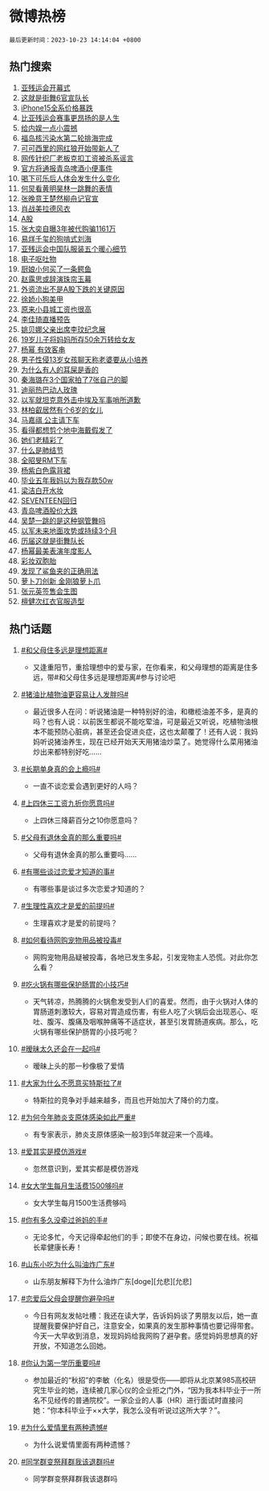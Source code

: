 # 微博热榜

`最后更新时间：2023-10-23 14:14:04 +0800`

## 热门搜索

1. [亚残运会开幕式](https://m.weibo.cn/search?containerid=100103type%3D1%26t%3D10%26q%3D%23%E4%BA%9A%E6%AE%8B%E8%BF%90%E4%BC%9A%E5%BC%80%E5%B9%95%E5%BC%8F%23&stream_entry_id=51&isnewpage=1&extparam=seat%3D1%26dgr%3D0%26q%3D%2523%25E4%25BA%259A%25E6%25AE%258B%25E8%25BF%2590%25E4%25BC%259A%25E5%25BC%2580%25E5%25B9%2595%25E5%25BC%258F%2523%26cate%3D10103%26pos%3D0%26filter_type%3Drealtimehot%26stream_entry_id%3D51%26c_type%3D51%26display_time%3D1698041642%26pre_seqid%3D1698041642698927160117)
1. [这就是街舞6官宣队长](https://m.weibo.cn/search?containerid=100103type%3D1%26t%3D10%26q%3D%23%E8%BF%99%E5%B0%B1%E6%98%AF%E8%A1%97%E8%88%9E6%E5%AE%98%E5%AE%A3%E9%98%9F%E9%95%BF%23&stream_entry_id=31&isnewpage=1&extparam=seat%3D1%26flag%3D2%26q%3D%2523%25E8%25BF%2599%25E5%25B0%25B1%25E6%2598%25AF%25E8%25A1%2597%25E8%2588%259E6%25E5%25AE%2598%25E5%25AE%25A3%25E9%2598%259F%25E9%2595%25BF%2523%26cate%3D5001%26filter_type%3Drealtimehot%26dgr%3D0%26pos%3D0%26c_type%3D31%26realpos%3D1%26lcate%3D5001%26stream_entry_id%3D31%26band_rank%3D1%26display_time%3D1698041642%26pre_seqid%3D1698041642698927160117)
1. [iPhone15全系价格暴跌](https://m.weibo.cn/search?containerid=100103type%3D1%26t%3D10%26q%3D%23iPhone15%E5%85%A8%E7%B3%BB%E4%BB%B7%E6%A0%BC%E6%9A%B4%E8%B7%8C%23&stream_entry_id=31&isnewpage=1&extparam=seat%3D1%26flag%3D2%26q%3D%2523iPhone15%25E5%2585%25A8%25E7%25B3%25BB%25E4%25BB%25B7%25E6%25A0%25BC%25E6%259A%25B4%25E8%25B7%258C%2523%26cate%3D5001%26filter_type%3Drealtimehot%26dgr%3D0%26pos%3D1%26c_type%3D31%26realpos%3D2%26lcate%3D5001%26stream_entry_id%3D31%26band_rank%3D2%26display_time%3D1698041642%26pre_seqid%3D1698041642698927160117)
1. [比亚残运会赛事更昂扬的是人生](https://m.weibo.cn/search?containerid=100103type%3D1%26t%3D10%26q%3D%23%E6%AF%94%E4%BA%9A%E6%AE%8B%E8%BF%90%E4%BC%9A%E8%B5%9B%E4%BA%8B%E6%9B%B4%E6%98%82%E6%89%AC%E7%9A%84%E6%98%AF%E4%BA%BA%E7%94%9F%23&stream_entry_id=31&isnewpage=1&extparam=seat%3D1%26flag%3D0%26q%3D%2523%25E6%25AF%2594%25E4%25BA%259A%25E6%25AE%258B%25E8%25BF%2590%25E4%25BC%259A%25E8%25B5%259B%25E4%25BA%258B%25E6%259B%25B4%25E6%2598%2582%25E6%2589%25AC%25E7%259A%2584%25E6%2598%25AF%25E4%25BA%25BA%25E7%2594%259F%2523%26cate%3D5001%26filter_type%3Drealtimehot%26dgr%3D0%26pos%3D2%26c_type%3D31%26realpos%3D3%26lcate%3D5001%26stream_entry_id%3D31%26band_rank%3D3%26display_time%3D1698041642%26pre_seqid%3D1698041642698927160117)
1. [给内娱一点小震撼](https://m.weibo.cn/search?containerid=100103type%3D1%26t%3D10%26q%3D%23%E7%BB%99%E5%86%85%E5%A8%B1%E4%B8%80%E7%82%B9%E5%B0%8F%E9%9C%87%E6%92%BC%23&stream_entry_id=31&isnewpage=1&extparam=seat%3D1%26flag%3D1%26q%3D%2523%25E7%25BB%2599%25E5%2586%2585%25E5%25A8%25B1%25E4%25B8%2580%25E7%2582%25B9%25E5%25B0%258F%25E9%259C%2587%25E6%2592%25BC%2523%26cate%3D5001%26filter_type%3Drealtimehot%26dgr%3D0%26pos%3D3%26c_type%3D31%26realpos%3D4%26lcate%3D5001%26stream_entry_id%3D31%26band_rank%3D4%26display_time%3D1698041642%26pre_seqid%3D1698041642698927160117)
1. [福岛核污染水第二轮排海完成](https://m.weibo.cn/search?containerid=100103type%3D1%26t%3D10%26q%3D%23%E7%A6%8F%E5%B2%9B%E6%A0%B8%E6%B1%A1%E6%9F%93%E6%B0%B4%E7%AC%AC%E4%BA%8C%E8%BD%AE%E6%8E%92%E6%B5%B7%E5%AE%8C%E6%88%90%23&stream_entry_id=31&isnewpage=1&extparam=seat%3D1%26flag%3D1%26q%3D%2523%25E7%25A6%258F%25E5%25B2%259B%25E6%25A0%25B8%25E6%25B1%25A1%25E6%259F%2593%25E6%25B0%25B4%25E7%25AC%25AC%25E4%25BA%258C%25E8%25BD%25AE%25E6%258E%2592%25E6%25B5%25B7%25E5%25AE%258C%25E6%2588%2590%2523%26cate%3D5001%26filter_type%3Drealtimehot%26dgr%3D0%26pos%3D4%26c_type%3D31%26realpos%3D5%26lcate%3D5001%26stream_entry_id%3D31%26band_rank%3D5%26display_time%3D1698041642%26pre_seqid%3D1698041642698927160117)
1. [可可西里的网红狼开始带新人了](https://m.weibo.cn/search?containerid=100103type%3D1%26t%3D10%26q%3D%23%E5%8F%AF%E5%8F%AF%E8%A5%BF%E9%87%8C%E7%9A%84%E7%BD%91%E7%BA%A2%E7%8B%BC%E5%BC%80%E5%A7%8B%E5%B8%A6%E6%96%B0%E4%BA%BA%E4%BA%86%23&stream_entry_id=31&isnewpage=1&extparam=seat%3D1%26flag%3D1%26q%3D%2523%25E5%258F%25AF%25E5%258F%25AF%25E8%25A5%25BF%25E9%2587%258C%25E7%259A%2584%25E7%25BD%2591%25E7%25BA%25A2%25E7%258B%25BC%25E5%25BC%2580%25E5%25A7%258B%25E5%25B8%25A6%25E6%2596%25B0%25E4%25BA%25BA%25E4%25BA%2586%2523%26cate%3D5001%26filter_type%3Drealtimehot%26dgr%3D0%26pos%3D5%26c_type%3D31%26realpos%3D6%26lcate%3D5001%26stream_entry_id%3D31%26band_rank%3D6%26display_time%3D1698041642%26pre_seqid%3D1698041642698927160117)
1. [网传针织厂老板克扣工资被杀系谣言](https://m.weibo.cn/search?containerid=100103type%3D1%26t%3D10%26q%3D%23%E7%BD%91%E4%BC%A0%E9%92%88%E7%BB%87%E5%8E%82%E8%80%81%E6%9D%BF%E5%85%8B%E6%89%A3%E5%B7%A5%E8%B5%84%E8%A2%AB%E6%9D%80%E7%B3%BB%E8%B0%A3%E8%A8%80%23&stream_entry_id=31&isnewpage=1&extparam=seat%3D1%26q%3D%2523%25E7%25BD%2591%25E4%25BC%25A0%25E9%2592%2588%25E7%25BB%2587%25E5%258E%2582%25E8%2580%2581%25E6%259D%25BF%25E5%2585%258B%25E6%2589%25A3%25E5%25B7%25A5%25E8%25B5%2584%25E8%25A2%25AB%25E6%259D%2580%25E7%25B3%25BB%25E8%25B0%25A3%25E8%25A8%2580%2523%26cate%3D5001%26adid%3D208802%26is_ad_pos%3D1%26dgr%3D0%26filter_type%3Drealtimehot%26c_type%3D31%26pos%3D6%26lcate%3D5001%26stream_entry_id%3D31%26band_rank%3D7%26display_time%3D1698041642%26pre_seqid%3D1698041642698927160117)
1. [官方将通报青岛啤酒小便事件](https://m.weibo.cn/search?containerid=100103type%3D1%26t%3D10%26q%3D%23%E5%AE%98%E6%96%B9%E5%B0%86%E9%80%9A%E6%8A%A5%E9%9D%92%E5%B2%9B%E5%95%A4%E9%85%92%E5%B0%8F%E4%BE%BF%E4%BA%8B%E4%BB%B6%23&stream_entry_id=31&isnewpage=1&extparam=seat%3D1%26flag%3D1%26q%3D%2523%25E5%25AE%2598%25E6%2596%25B9%25E5%25B0%2586%25E9%2580%259A%25E6%258A%25A5%25E9%259D%2592%25E5%25B2%259B%25E5%2595%25A4%25E9%2585%2592%25E5%25B0%258F%25E4%25BE%25BF%25E4%25BA%258B%25E4%25BB%25B6%2523%26cate%3D5001%26filter_type%3Drealtimehot%26dgr%3D0%26pos%3D7%26c_type%3D31%26realpos%3D7%26lcate%3D5001%26stream_entry_id%3D31%26band_rank%3D7%26display_time%3D1698041642%26pre_seqid%3D1698041642698927160117)
1. [喝下可乐后人体会发生什么变化](https://m.weibo.cn/search?containerid=100103type%3D1%26t%3D10%26q%3D%E5%96%9D%E4%B8%8B%E5%8F%AF%E4%B9%90%E5%90%8E%E4%BA%BA%E4%BD%93%E4%BC%9A%E5%8F%91%E7%94%9F%E4%BB%80%E4%B9%88%E5%8F%98%E5%8C%96&stream_entry_id=31&isnewpage=1&extparam=seat%3D1%26flag%3D1%26q%3D%25E5%2596%259D%25E4%25B8%258B%25E5%258F%25AF%25E4%25B9%2590%25E5%2590%258E%25E4%25BA%25BA%25E4%25BD%2593%25E4%25BC%259A%25E5%258F%2591%25E7%2594%259F%25E4%25BB%2580%25E4%25B9%2588%25E5%258F%2598%25E5%258C%2596%26cate%3D5001%26filter_type%3Drealtimehot%26dgr%3D0%26pos%3D8%26c_type%3D31%26realpos%3D8%26lcate%3D5001%26stream_entry_id%3D31%26band_rank%3D8%26display_time%3D1698041642%26pre_seqid%3D1698041642698927160117)
1. [何炅看黄明昊林一跳舞的表情](https://m.weibo.cn/search?containerid=100103type%3D1%26t%3D10%26q%3D%23%E4%BD%95%E7%82%85%E7%9C%8B%E9%BB%84%E6%98%8E%E6%98%8A%E6%9E%97%E4%B8%80%E8%B7%B3%E8%88%9E%E7%9A%84%E8%A1%A8%E6%83%85%23&stream_entry_id=31&isnewpage=1&extparam=seat%3D1%26flag%3D1%26q%3D%2523%25E4%25BD%2595%25E7%2582%2585%25E7%259C%258B%25E9%25BB%2584%25E6%2598%258E%25E6%2598%258A%25E6%259E%2597%25E4%25B8%2580%25E8%25B7%25B3%25E8%2588%259E%25E7%259A%2584%25E8%25A1%25A8%25E6%2583%2585%2523%26cate%3D5001%26filter_type%3Drealtimehot%26dgr%3D0%26pos%3D9%26c_type%3D31%26realpos%3D9%26lcate%3D5001%26stream_entry_id%3D31%26band_rank%3D9%26display_time%3D1698041642%26pre_seqid%3D1698041642698927160117)
1. [张晚意王楚然柳舟记官宣](https://m.weibo.cn/search?containerid=100103type%3D1%26t%3D10%26q%3D%23%E5%BC%A0%E6%99%9A%E6%84%8F%E7%8E%8B%E6%A5%9A%E7%84%B6%E6%9F%B3%E8%88%9F%E8%AE%B0%E5%AE%98%E5%AE%A3%23&stream_entry_id=31&isnewpage=1&extparam=seat%3D1%26flag%3D0%26q%3D%2523%25E5%25BC%25A0%25E6%2599%259A%25E6%2584%258F%25E7%258E%258B%25E6%25A5%259A%25E7%2584%25B6%25E6%259F%25B3%25E8%2588%259F%25E8%25AE%25B0%25E5%25AE%2598%25E5%25AE%25A3%2523%26cate%3D5001%26filter_type%3Drealtimehot%26dgr%3D0%26pos%3D10%26c_type%3D31%26realpos%3D10%26lcate%3D5001%26stream_entry_id%3D31%26band_rank%3D10%26display_time%3D1698041642%26pre_seqid%3D1698041642698927160117)
1. [肖战美拉德风衣](https://m.weibo.cn/search?containerid=100103type%3D1%26t%3D10%26q%3D%23%E8%82%96%E6%88%98%E7%BE%8E%E6%8B%89%E5%BE%B7%E9%A3%8E%E8%A1%A3%23&stream_entry_id=31&isnewpage=1&extparam=seat%3D1%26flag%3D1%26q%3D%2523%25E8%2582%2596%25E6%2588%2598%25E7%25BE%258E%25E6%258B%2589%25E5%25BE%25B7%25E9%25A3%258E%25E8%25A1%25A3%2523%26cate%3D5001%26filter_type%3Drealtimehot%26dgr%3D0%26pos%3D11%26c_type%3D31%26realpos%3D11%26lcate%3D5001%26stream_entry_id%3D31%26band_rank%3D11%26display_time%3D1698041642%26pre_seqid%3D1698041642698927160117)
1. [A股](https://m.weibo.cn/search?containerid=100103type%3D1%26t%3D10%26q%3DA%E8%82%A1&stream_entry_id=31&isnewpage=1&extparam=seat%3D1%26flag%3D0%26q%3DA%25E8%2582%25A1%26cate%3D5001%26filter_type%3Drealtimehot%26dgr%3D0%26pos%3D12%26c_type%3D31%26realpos%3D12%26lcate%3D5001%26stream_entry_id%3D31%26band_rank%3D12%26display_time%3D1698041642%26pre_seqid%3D1698041642698927160117)
1. [张大奕自曝3年被代购骗1161万](https://m.weibo.cn/search?containerid=100103type%3D1%26t%3D10%26q%3D%23%E5%BC%A0%E5%A4%A7%E5%A5%95%E8%87%AA%E6%9B%9D3%E5%B9%B4%E8%A2%AB%E4%BB%A3%E8%B4%AD%E9%AA%971161%E4%B8%87%23&stream_entry_id=31&isnewpage=1&extparam=seat%3D1%26flag%3D2%26q%3D%2523%25E5%25BC%25A0%25E5%25A4%25A7%25E5%25A5%2595%25E8%2587%25AA%25E6%259B%259D3%25E5%25B9%25B4%25E8%25A2%25AB%25E4%25BB%25A3%25E8%25B4%25AD%25E9%25AA%25971161%25E4%25B8%2587%2523%26cate%3D5001%26filter_type%3Drealtimehot%26dgr%3D0%26pos%3D13%26c_type%3D31%26realpos%3D13%26lcate%3D5001%26stream_entry_id%3D31%26band_rank%3D13%26display_time%3D1698041642%26pre_seqid%3D1698041642698927160117)
1. [易烊千玺的狗啃式刘海](https://m.weibo.cn/search?containerid=100103type%3D1%26t%3D10%26q%3D%23%E6%98%93%E7%83%8A%E5%8D%83%E7%8E%BA%E7%9A%84%E7%8B%97%E5%95%83%E5%BC%8F%E5%88%98%E6%B5%B7%23&stream_entry_id=31&isnewpage=1&extparam=seat%3D1%26flag%3D0%26q%3D%2523%25E6%2598%2593%25E7%2583%258A%25E5%258D%2583%25E7%258E%25BA%25E7%259A%2584%25E7%258B%2597%25E5%2595%2583%25E5%25BC%258F%25E5%2588%2598%25E6%25B5%25B7%2523%26cate%3D5001%26filter_type%3Drealtimehot%26dgr%3D0%26pos%3D14%26c_type%3D31%26realpos%3D14%26lcate%3D5001%26stream_entry_id%3D31%26band_rank%3D14%26display_time%3D1698041642%26pre_seqid%3D1698041642698927160117)
1. [亚残运会中国队服装五个暖心细节](https://m.weibo.cn/search?containerid=100103type%3D1%26t%3D10%26q%3D%23%E4%BA%9A%E6%AE%8B%E8%BF%90%E4%BC%9A%E4%B8%AD%E5%9B%BD%E9%98%9F%E6%9C%8D%E8%A3%85%E4%BA%94%E4%B8%AA%E6%9A%96%E5%BF%83%E7%BB%86%E8%8A%82%23&stream_entry_id=31&isnewpage=1&extparam=seat%3D1%26flag%3D32768%26q%3D%2523%25E4%25BA%259A%25E6%25AE%258B%25E8%25BF%2590%25E4%25BC%259A%25E4%25B8%25AD%25E5%259B%25BD%25E9%2598%259F%25E6%259C%258D%25E8%25A3%2585%25E4%25BA%2594%25E4%25B8%25AA%25E6%259A%2596%25E5%25BF%2583%25E7%25BB%2586%25E8%258A%2582%2523%26cate%3D5001%26filter_type%3Drealtimehot%26dgr%3D0%26pos%3D15%26c_type%3D31%26realpos%3D15%26lcate%3D5001%26stream_entry_id%3D31%26band_rank%3D15%26display_time%3D1698041642%26pre_seqid%3D1698041642698927160117)
1. [电子呕吐物](https://m.weibo.cn/search?containerid=100103type%3D1%26t%3D10%26q%3D%E7%94%B5%E5%AD%90%E5%91%95%E5%90%90%E7%89%A9&stream_entry_id=31&isnewpage=1&extparam=seat%3D1%26flag%3D0%26q%3D%25E7%2594%25B5%25E5%25AD%2590%25E5%2591%2595%25E5%2590%2590%25E7%2589%25A9%26cate%3D5001%26filter_type%3Drealtimehot%26dgr%3D0%26pos%3D16%26c_type%3D31%26realpos%3D16%26lcate%3D5001%26stream_entry_id%3D31%26band_rank%3D16%26display_time%3D1698041642%26pre_seqid%3D1698041642698927160117)
1. [厨娘小何买了一条鳄鱼](https://m.weibo.cn/search?containerid=100103type%3D1%26t%3D10%26q%3D%23%E5%8E%A8%E5%A8%98%E5%B0%8F%E4%BD%95%E4%B9%B0%E4%BA%86%E4%B8%80%E6%9D%A1%E9%B3%84%E9%B1%BC%23&stream_entry_id=31&isnewpage=1&extparam=seat%3D1%26flag%3D0%26q%3D%2523%25E5%258E%25A8%25E5%25A8%2598%25E5%25B0%258F%25E4%25BD%2595%25E4%25B9%25B0%25E4%25BA%2586%25E4%25B8%2580%25E6%259D%25A1%25E9%25B3%2584%25E9%25B1%25BC%2523%26cate%3D5001%26filter_type%3Drealtimehot%26dgr%3D0%26pos%3D17%26c_type%3D31%26realpos%3D17%26lcate%3D5001%26stream_entry_id%3D31%26band_rank%3D17%26display_time%3D1698041642%26pre_seqid%3D1698041642698927160117)
1. [赵露思或辞演珠帘玉幕](https://m.weibo.cn/search?containerid=100103type%3D1%26t%3D10%26q%3D%E8%B5%B5%E9%9C%B2%E6%80%9D%E6%88%96%E8%BE%9E%E6%BC%94%E7%8F%A0%E5%B8%98%E7%8E%89%E5%B9%95&stream_entry_id=31&isnewpage=1&extparam=seat%3D1%26flag%3D0%26q%3D%25E8%25B5%25B5%25E9%259C%25B2%25E6%2580%259D%25E6%2588%2596%25E8%25BE%259E%25E6%25BC%2594%25E7%258F%25A0%25E5%25B8%2598%25E7%258E%2589%25E5%25B9%2595%26cate%3D5001%26filter_type%3Drealtimehot%26dgr%3D0%26pos%3D18%26c_type%3D31%26realpos%3D18%26lcate%3D5001%26stream_entry_id%3D31%26band_rank%3D18%26display_time%3D1698041642%26pre_seqid%3D1698041642698927160117)
1. [外资流出不是A股下跌的关键原因](https://m.weibo.cn/search?containerid=100103type%3D1%26t%3D10%26q%3D%23%E5%A4%96%E8%B5%84%E6%B5%81%E5%87%BA%E4%B8%8D%E6%98%AFA%E8%82%A1%E4%B8%8B%E8%B7%8C%E7%9A%84%E5%85%B3%E9%94%AE%E5%8E%9F%E5%9B%A0%23&stream_entry_id=31&isnewpage=1&extparam=seat%3D1%26flag%3D1%26q%3D%2523%25E5%25A4%2596%25E8%25B5%2584%25E6%25B5%2581%25E5%2587%25BA%25E4%25B8%258D%25E6%2598%25AFA%25E8%2582%25A1%25E4%25B8%258B%25E8%25B7%258C%25E7%259A%2584%25E5%2585%25B3%25E9%2594%25AE%25E5%258E%259F%25E5%259B%25A0%2523%26cate%3D5001%26filter_type%3Drealtimehot%26dgr%3D0%26pos%3D19%26c_type%3D31%26realpos%3D19%26lcate%3D5001%26stream_entry_id%3D31%26band_rank%3D19%26display_time%3D1698041642%26pre_seqid%3D1698041642698927160117)
1. [徐娇小狗美甲](https://m.weibo.cn/search?containerid=100103type%3D1%26t%3D10%26q%3D%23%E5%BE%90%E5%A8%87%E5%B0%8F%E7%8B%97%E7%BE%8E%E7%94%B2%23&stream_entry_id=31&isnewpage=1&extparam=seat%3D1%26flag%3D0%26q%3D%2523%25E5%25BE%2590%25E5%25A8%2587%25E5%25B0%258F%25E7%258B%2597%25E7%25BE%258E%25E7%2594%25B2%2523%26cate%3D5001%26filter_type%3Drealtimehot%26dgr%3D0%26pos%3D20%26c_type%3D31%26realpos%3D20%26lcate%3D5001%26stream_entry_id%3D31%26band_rank%3D20%26display_time%3D1698041642%26pre_seqid%3D1698041642698927160117)
1. [原来小县城工资也很高](https://m.weibo.cn/search?containerid=100103type%3D1%26t%3D10%26q%3D%23%E5%8E%9F%E6%9D%A5%E5%B0%8F%E5%8E%BF%E5%9F%8E%E5%B7%A5%E8%B5%84%E4%B9%9F%E5%BE%88%E9%AB%98%23&stream_entry_id=31&isnewpage=1&extparam=seat%3D1%26flag%3D1%26q%3D%2523%25E5%258E%259F%25E6%259D%25A5%25E5%25B0%258F%25E5%258E%25BF%25E5%259F%258E%25E5%25B7%25A5%25E8%25B5%2584%25E4%25B9%259F%25E5%25BE%2588%25E9%25AB%2598%2523%26cate%3D5001%26filter_type%3Drealtimehot%26dgr%3D0%26pos%3D21%26c_type%3D31%26realpos%3D21%26lcate%3D5001%26stream_entry_id%3D31%26band_rank%3D21%26display_time%3D1698041642%26pre_seqid%3D1698041642698927160117)
1. [李佳琦直播预告](https://m.weibo.cn/search?containerid=100103type%3D1%26t%3D10%26q%3D%E6%9D%8E%E4%BD%B3%E7%90%A6%E7%9B%B4%E6%92%AD%E9%A2%84%E5%91%8A&stream_entry_id=31&isnewpage=1&extparam=seat%3D1%26flag%3D0%26q%3D%25E6%259D%258E%25E4%25BD%25B3%25E7%2590%25A6%25E7%259B%25B4%25E6%2592%25AD%25E9%25A2%2584%25E5%2591%258A%26cate%3D5001%26filter_type%3Drealtimehot%26dgr%3D0%26pos%3D22%26c_type%3D31%26realpos%3D22%26lcate%3D5001%26stream_entry_id%3D31%26band_rank%3D22%26display_time%3D1698041642%26pre_seqid%3D1698041642698927160117)
1. [姚贝娜父亲出席李玟纪念展](https://m.weibo.cn/search?containerid=100103type%3D1%26t%3D10%26q%3D%23%E5%A7%9A%E8%B4%9D%E5%A8%9C%E7%88%B6%E4%BA%B2%E5%87%BA%E5%B8%AD%E6%9D%8E%E7%8E%9F%E7%BA%AA%E5%BF%B5%E5%B1%95%23&stream_entry_id=31&isnewpage=1&extparam=seat%3D1%26flag%3D2%26q%3D%2523%25E5%25A7%259A%25E8%25B4%259D%25E5%25A8%259C%25E7%2588%25B6%25E4%25BA%25B2%25E5%2587%25BA%25E5%25B8%25AD%25E6%259D%258E%25E7%258E%259F%25E7%25BA%25AA%25E5%25BF%25B5%25E5%25B1%2595%2523%26cate%3D5001%26filter_type%3Drealtimehot%26dgr%3D0%26pos%3D23%26c_type%3D31%26realpos%3D23%26lcate%3D5001%26stream_entry_id%3D31%26band_rank%3D23%26display_time%3D1698041642%26pre_seqid%3D1698041642698927160117)
1. [19岁儿子将妈妈所存50余万转给女友](https://m.weibo.cn/search?containerid=100103type%3D1%26t%3D10%26q%3D%2319%E5%B2%81%E5%84%BF%E5%AD%90%E5%B0%86%E5%A6%88%E5%A6%88%E6%89%80%E5%AD%9850%E4%BD%99%E4%B8%87%E8%BD%AC%E7%BB%99%E5%A5%B3%E5%8F%8B%23&stream_entry_id=31&isnewpage=1&extparam=seat%3D1%26flag%3D1%26q%3D%252319%25E5%25B2%2581%25E5%2584%25BF%25E5%25AD%2590%25E5%25B0%2586%25E5%25A6%2588%25E5%25A6%2588%25E6%2589%2580%25E5%25AD%259850%25E4%25BD%2599%25E4%25B8%2587%25E8%25BD%25AC%25E7%25BB%2599%25E5%25A5%25B3%25E5%258F%258B%2523%26cate%3D5001%26filter_type%3Drealtimehot%26dgr%3D0%26pos%3D24%26c_type%3D31%26realpos%3D24%26lcate%3D5001%26stream_entry_id%3D31%26band_rank%3D24%26display_time%3D1698041642%26pre_seqid%3D1698041642698927160117)
1. [杨幂 有效客串](https://m.weibo.cn/search?containerid=100103type%3D1%26t%3D10%26q%3D%E6%9D%A8%E5%B9%82+%E6%9C%89%E6%95%88%E5%AE%A2%E4%B8%B2&stream_entry_id=31&isnewpage=1&extparam=seat%3D1%26flag%3D1%26q%3D%25E6%259D%25A8%25E5%25B9%2582%2520%25E6%259C%2589%25E6%2595%2588%25E5%25AE%25A2%25E4%25B8%25B2%26cate%3D5001%26filter_type%3Drealtimehot%26dgr%3D0%26pos%3D25%26c_type%3D31%26realpos%3D25%26lcate%3D5001%26stream_entry_id%3D31%26band_rank%3D25%26display_time%3D1698041642%26pre_seqid%3D1698041642698927160117)
1. [男子性侵13岁女孩聊天称老婆要从小培养](https://m.weibo.cn/search?containerid=100103type%3D1%26t%3D10%26q%3D%23%E7%94%B7%E5%AD%90%E6%80%A7%E4%BE%B513%E5%B2%81%E5%A5%B3%E5%AD%A9%E8%81%8A%E5%A4%A9%E7%A7%B0%E8%80%81%E5%A9%86%E8%A6%81%E4%BB%8E%E5%B0%8F%E5%9F%B9%E5%85%BB%23&stream_entry_id=31&isnewpage=1&extparam=seat%3D1%26flag%3D0%26q%3D%2523%25E7%2594%25B7%25E5%25AD%2590%25E6%2580%25A7%25E4%25BE%25B513%25E5%25B2%2581%25E5%25A5%25B3%25E5%25AD%25A9%25E8%2581%258A%25E5%25A4%25A9%25E7%25A7%25B0%25E8%2580%2581%25E5%25A9%2586%25E8%25A6%2581%25E4%25BB%258E%25E5%25B0%258F%25E5%259F%25B9%25E5%2585%25BB%2523%26cate%3D5001%26filter_type%3Drealtimehot%26dgr%3D0%26pos%3D26%26c_type%3D31%26realpos%3D26%26lcate%3D5001%26stream_entry_id%3D31%26band_rank%3D26%26display_time%3D1698041642%26pre_seqid%3D1698041642698927160117)
1. [为什么有人的耳屎是香的](https://m.weibo.cn/search?containerid=100103type%3D1%26t%3D10%26q%3D%E4%B8%BA%E4%BB%80%E4%B9%88%E6%9C%89%E4%BA%BA%E7%9A%84%E8%80%B3%E5%B1%8E%E6%98%AF%E9%A6%99%E7%9A%84&stream_entry_id=31&isnewpage=1&extparam=seat%3D1%26flag%3D1%26q%3D%25E4%25B8%25BA%25E4%25BB%2580%25E4%25B9%2588%25E6%259C%2589%25E4%25BA%25BA%25E7%259A%2584%25E8%2580%25B3%25E5%25B1%258E%25E6%2598%25AF%25E9%25A6%2599%25E7%259A%2584%26cate%3D5001%26filter_type%3Drealtimehot%26dgr%3D0%26pos%3D27%26c_type%3D31%26realpos%3D27%26lcate%3D5001%26stream_entry_id%3D31%26band_rank%3D27%26display_time%3D1698041642%26pre_seqid%3D1698041642698927160117)
1. [秦海璐在3个国家拍了7张自己的脚](https://m.weibo.cn/search?containerid=100103type%3D1%26t%3D10%26q%3D%23%E7%A7%A6%E6%B5%B7%E7%92%90%E5%9C%A83%E4%B8%AA%E5%9B%BD%E5%AE%B6%E6%8B%8D%E4%BA%867%E5%BC%A0%E8%87%AA%E5%B7%B1%E7%9A%84%E8%84%9A%23&stream_entry_id=31&isnewpage=1&extparam=seat%3D1%26flag%3D0%26q%3D%2523%25E7%25A7%25A6%25E6%25B5%25B7%25E7%2592%2590%25E5%259C%25A83%25E4%25B8%25AA%25E5%259B%25BD%25E5%25AE%25B6%25E6%258B%258D%25E4%25BA%25867%25E5%25BC%25A0%25E8%2587%25AA%25E5%25B7%25B1%25E7%259A%2584%25E8%2584%259A%2523%26cate%3D5001%26filter_type%3Drealtimehot%26dgr%3D0%26pos%3D28%26c_type%3D31%26realpos%3D28%26lcate%3D5001%26stream_entry_id%3D31%26band_rank%3D28%26display_time%3D1698041642%26pre_seqid%3D1698041642698927160117)
1. [迪丽热巴动人玫瑰](https://m.weibo.cn/search?containerid=100103type%3D1%26t%3D10%26q%3D%23%E8%BF%AA%E4%B8%BD%E7%83%AD%E5%B7%B4%E5%8A%A8%E4%BA%BA%E7%8E%AB%E7%91%B0%23&stream_entry_id=31&isnewpage=1&extparam=seat%3D1%26flag%3D1%26q%3D%2523%25E8%25BF%25AA%25E4%25B8%25BD%25E7%2583%25AD%25E5%25B7%25B4%25E5%258A%25A8%25E4%25BA%25BA%25E7%258E%25AB%25E7%2591%25B0%2523%26cate%3D5001%26filter_type%3Drealtimehot%26dgr%3D0%26pos%3D29%26c_type%3D31%26realpos%3D29%26lcate%3D5001%26stream_entry_id%3D31%26band_rank%3D29%26display_time%3D1698041642%26pre_seqid%3D1698041642698927160117)
1. [以军就坦克意外击中埃及军事哨所道歉](https://m.weibo.cn/search?containerid=100103type%3D1%26t%3D10%26q%3D%23%E4%BB%A5%E5%86%9B%E5%B0%B1%E5%9D%A6%E5%85%8B%E6%84%8F%E5%A4%96%E5%87%BB%E4%B8%AD%E5%9F%83%E5%8F%8A%E5%86%9B%E4%BA%8B%E5%93%A8%E6%89%80%E9%81%93%E6%AD%89%23&stream_entry_id=31&isnewpage=1&extparam=seat%3D1%26flag%3D0%26q%3D%2523%25E4%25BB%25A5%25E5%2586%259B%25E5%25B0%25B1%25E5%259D%25A6%25E5%2585%258B%25E6%2584%258F%25E5%25A4%2596%25E5%2587%25BB%25E4%25B8%25AD%25E5%259F%2583%25E5%258F%258A%25E5%2586%259B%25E4%25BA%258B%25E5%2593%25A8%25E6%2589%2580%25E9%2581%2593%25E6%25AD%2589%2523%26cate%3D5001%26filter_type%3Drealtimehot%26dgr%3D0%26pos%3D30%26c_type%3D31%26realpos%3D30%26lcate%3D5001%26stream_entry_id%3D31%26band_rank%3D30%26display_time%3D1698041642%26pre_seqid%3D1698041642698927160117)
1. [林柏叡居然有个6岁的女儿](https://m.weibo.cn/search?containerid=100103type%3D1%26t%3D10%26q%3D%E6%9E%97%E6%9F%8F%E5%8F%A1%E5%B1%85%E7%84%B6%E6%9C%89%E4%B8%AA6%E5%B2%81%E7%9A%84%E5%A5%B3%E5%84%BF&stream_entry_id=31&isnewpage=1&extparam=seat%3D1%26flag%3D0%26q%3D%25E6%259E%2597%25E6%259F%258F%25E5%258F%25A1%25E5%25B1%2585%25E7%2584%25B6%25E6%259C%2589%25E4%25B8%25AA6%25E5%25B2%2581%25E7%259A%2584%25E5%25A5%25B3%25E5%2584%25BF%26cate%3D5001%26filter_type%3Drealtimehot%26dgr%3D0%26pos%3D31%26c_type%3D31%26realpos%3D31%26lcate%3D5001%26stream_entry_id%3D31%26band_rank%3D31%26display_time%3D1698041642%26pre_seqid%3D1698041642698927160117)
1. [马嘉祺 公主请下车](https://m.weibo.cn/search?containerid=100103type%3D1%26t%3D10%26q%3D%E9%A9%AC%E5%98%89%E7%A5%BA+%E5%85%AC%E4%B8%BB%E8%AF%B7%E4%B8%8B%E8%BD%A6&stream_entry_id=31&isnewpage=1&extparam=seat%3D1%26flag%3D1%26q%3D%25E9%25A9%25AC%25E5%2598%2589%25E7%25A5%25BA%2520%25E5%2585%25AC%25E4%25B8%25BB%25E8%25AF%25B7%25E4%25B8%258B%25E8%25BD%25A6%26cate%3D5001%26filter_type%3Drealtimehot%26dgr%3D0%26pos%3D32%26c_type%3D31%26realpos%3D32%26lcate%3D5001%26stream_entry_id%3D31%26band_rank%3D32%26display_time%3D1698041642%26pre_seqid%3D1698041642698927160117)
1. [看得都想剪个地中海戴假发了](https://m.weibo.cn/search?containerid=100103type%3D1%26t%3D10%26q%3D%E7%9C%8B%E5%BE%97%E9%83%BD%E6%83%B3%E5%89%AA%E4%B8%AA%E5%9C%B0%E4%B8%AD%E6%B5%B7%E6%88%B4%E5%81%87%E5%8F%91%E4%BA%86&stream_entry_id=31&isnewpage=1&extparam=seat%3D1%26flag%3D1%26q%3D%25E7%259C%258B%25E5%25BE%2597%25E9%2583%25BD%25E6%2583%25B3%25E5%2589%25AA%25E4%25B8%25AA%25E5%259C%25B0%25E4%25B8%25AD%25E6%25B5%25B7%25E6%2588%25B4%25E5%2581%2587%25E5%258F%2591%25E4%25BA%2586%26cate%3D5001%26filter_type%3Drealtimehot%26dgr%3D0%26pos%3D33%26c_type%3D31%26realpos%3D33%26lcate%3D5001%26stream_entry_id%3D31%26band_rank%3D33%26display_time%3D1698041642%26pre_seqid%3D1698041642698927160117)
1. [她们老精彩了](https://m.weibo.cn/search?containerid=100103type%3D1%26t%3D10%26q%3D%23%E5%A5%B9%E4%BB%AC%E8%80%81%E7%B2%BE%E5%BD%A9%E4%BA%86%23&stream_entry_id=31&isnewpage=1&extparam=seat%3D1%26flag%3D32768%26q%3D%2523%25E5%25A5%25B9%25E4%25BB%25AC%25E8%2580%2581%25E7%25B2%25BE%25E5%25BD%25A9%25E4%25BA%2586%2523%26cate%3D5001%26filter_type%3Drealtimehot%26dgr%3D0%26pos%3D34%26c_type%3D31%26realpos%3D34%26lcate%3D5001%26stream_entry_id%3D31%26band_rank%3D34%26display_time%3D1698041642%26pre_seqid%3D1698041642698927160117)
1. [什么是肺结节](https://m.weibo.cn/search?containerid=100103type%3D1%26t%3D10%26q%3D%23%E4%BB%80%E4%B9%88%E6%98%AF%E8%82%BA%E7%BB%93%E8%8A%82%23&stream_entry_id=31&isnewpage=1&extparam=seat%3D1%26flag%3D0%26q%3D%2523%25E4%25BB%2580%25E4%25B9%2588%25E6%2598%25AF%25E8%2582%25BA%25E7%25BB%2593%25E8%258A%2582%2523%26cate%3D5001%26filter_type%3Drealtimehot%26dgr%3D0%26pos%3D35%26c_type%3D31%26realpos%3D35%26lcate%3D5001%26stream_entry_id%3D31%26band_rank%3D35%26display_time%3D1698041642%26pre_seqid%3D1698041642698927160117)
1. [全昭旻RM下车](https://m.weibo.cn/search?containerid=100103type%3D1%26t%3D10%26q%3D%E5%85%A8%E6%98%AD%E6%97%BBRM%E4%B8%8B%E8%BD%A6&stream_entry_id=31&isnewpage=1&extparam=seat%3D1%26flag%3D0%26q%3D%25E5%2585%25A8%25E6%2598%25AD%25E6%2597%25BBRM%25E4%25B8%258B%25E8%25BD%25A6%26cate%3D5001%26filter_type%3Drealtimehot%26dgr%3D0%26pos%3D36%26c_type%3D31%26realpos%3D36%26lcate%3D5001%26stream_entry_id%3D31%26band_rank%3D36%26display_time%3D1698041642%26pre_seqid%3D1698041642698927160117)
1. [杨紫白色露背裙](https://m.weibo.cn/search?containerid=100103type%3D1%26t%3D10%26q%3D%23%E6%9D%A8%E7%B4%AB%E7%99%BD%E8%89%B2%E9%9C%B2%E8%83%8C%E8%A3%99%23&stream_entry_id=31&isnewpage=1&extparam=seat%3D1%26flag%3D1%26q%3D%2523%25E6%259D%25A8%25E7%25B4%25AB%25E7%2599%25BD%25E8%2589%25B2%25E9%259C%25B2%25E8%2583%258C%25E8%25A3%2599%2523%26cate%3D5001%26filter_type%3Drealtimehot%26dgr%3D0%26pos%3D37%26c_type%3D31%26realpos%3D37%26lcate%3D5001%26stream_entry_id%3D31%26band_rank%3D37%26display_time%3D1698041642%26pre_seqid%3D1698041642698927160117)
1. [毕业五年我妈以为我存款50w](https://m.weibo.cn/search?containerid=100103type%3D1%26t%3D10%26q%3D%23%E6%AF%95%E4%B8%9A%E4%BA%94%E5%B9%B4%E6%88%91%E5%A6%88%E4%BB%A5%E4%B8%BA%E6%88%91%E5%AD%98%E6%AC%BE50w%23&stream_entry_id=31&isnewpage=1&extparam=seat%3D1%26flag%3D0%26q%3D%2523%25E6%25AF%2595%25E4%25B8%259A%25E4%25BA%2594%25E5%25B9%25B4%25E6%2588%2591%25E5%25A6%2588%25E4%25BB%25A5%25E4%25B8%25BA%25E6%2588%2591%25E5%25AD%2598%25E6%25AC%25BE50w%2523%26cate%3D5001%26filter_type%3Drealtimehot%26dgr%3D0%26pos%3D38%26c_type%3D31%26realpos%3D38%26lcate%3D5001%26stream_entry_id%3D31%26band_rank%3D38%26display_time%3D1698041642%26pre_seqid%3D1698041642698927160117)
1. [梁洁白开水妆](https://m.weibo.cn/search?containerid=100103type%3D1%26t%3D10%26q%3D%23%E6%A2%81%E6%B4%81%E7%99%BD%E5%BC%80%E6%B0%B4%E5%A6%86%23&stream_entry_id=31&isnewpage=1&extparam=seat%3D1%26flag%3D1%26q%3D%2523%25E6%25A2%2581%25E6%25B4%2581%25E7%2599%25BD%25E5%25BC%2580%25E6%25B0%25B4%25E5%25A6%2586%2523%26cate%3D5001%26filter_type%3Drealtimehot%26dgr%3D0%26pos%3D39%26c_type%3D31%26realpos%3D39%26lcate%3D5001%26stream_entry_id%3D31%26band_rank%3D39%26display_time%3D1698041642%26pre_seqid%3D1698041642698927160117)
1. [SEVENTEEN回归](https://m.weibo.cn/search?containerid=100103type%3D1%26t%3D10%26q%3DSEVENTEEN%E5%9B%9E%E5%BD%92&stream_entry_id=31&isnewpage=1&extparam=seat%3D1%26flag%3D1%26q%3DSEVENTEEN%25E5%259B%259E%25E5%25BD%2592%26cate%3D5001%26filter_type%3Drealtimehot%26dgr%3D0%26pos%3D40%26c_type%3D31%26realpos%3D40%26lcate%3D5001%26stream_entry_id%3D31%26band_rank%3D40%26display_time%3D1698041642%26pre_seqid%3D1698041642698927160117)
1. [青岛啤酒股价大跌](https://m.weibo.cn/search?containerid=100103type%3D1%26t%3D10%26q%3D%23%E9%9D%92%E5%B2%9B%E5%95%A4%E9%85%92%E8%82%A1%E4%BB%B7%E5%A4%A7%E8%B7%8C%23&stream_entry_id=31&isnewpage=1&extparam=seat%3D1%26flag%3D0%26q%3D%2523%25E9%259D%2592%25E5%25B2%259B%25E5%2595%25A4%25E9%2585%2592%25E8%2582%25A1%25E4%25BB%25B7%25E5%25A4%25A7%25E8%25B7%258C%2523%26cate%3D5001%26filter_type%3Drealtimehot%26dgr%3D0%26pos%3D41%26c_type%3D31%26realpos%3D41%26lcate%3D5001%26stream_entry_id%3D31%26band_rank%3D41%26display_time%3D1698041642%26pre_seqid%3D1698041642698927160117)
1. [吴楚一跳的是这种钢管舞吗](https://m.weibo.cn/search?containerid=100103type%3D1%26t%3D10%26q%3D%E5%90%B4%E6%A5%9A%E4%B8%80%E8%B7%B3%E7%9A%84%E6%98%AF%E8%BF%99%E7%A7%8D%E9%92%A2%E7%AE%A1%E8%88%9E%E5%90%97&stream_entry_id=31&isnewpage=1&extparam=seat%3D1%26flag%3D0%26q%3D%25E5%2590%25B4%25E6%25A5%259A%25E4%25B8%2580%25E8%25B7%25B3%25E7%259A%2584%25E6%2598%25AF%25E8%25BF%2599%25E7%25A7%258D%25E9%2592%25A2%25E7%25AE%25A1%25E8%2588%259E%25E5%2590%2597%26cate%3D5001%26filter_type%3Drealtimehot%26dgr%3D0%26pos%3D42%26c_type%3D31%26realpos%3D42%26lcate%3D5001%26stream_entry_id%3D31%26band_rank%3D42%26display_time%3D1698041642%26pre_seqid%3D1698041642698927160117)
1. [以军未来地面攻势或持续3个月](https://m.weibo.cn/search?containerid=100103type%3D1%26t%3D10%26q%3D%23%E4%BB%A5%E5%86%9B%E6%9C%AA%E6%9D%A5%E5%9C%B0%E9%9D%A2%E6%94%BB%E5%8A%BF%E6%88%96%E6%8C%81%E7%BB%AD3%E4%B8%AA%E6%9C%88%23&stream_entry_id=31&isnewpage=1&extparam=seat%3D1%26flag%3D1%26q%3D%2523%25E4%25BB%25A5%25E5%2586%259B%25E6%259C%25AA%25E6%259D%25A5%25E5%259C%25B0%25E9%259D%25A2%25E6%2594%25BB%25E5%258A%25BF%25E6%2588%2596%25E6%258C%2581%25E7%25BB%25AD3%25E4%25B8%25AA%25E6%259C%2588%2523%26cate%3D5001%26filter_type%3Drealtimehot%26dgr%3D0%26pos%3D43%26c_type%3D31%26realpos%3D43%26lcate%3D5001%26stream_entry_id%3D31%26band_rank%3D43%26display_time%3D1698041642%26pre_seqid%3D1698041642698927160117)
1. [历届这就是街舞队长](https://m.weibo.cn/search?containerid=100103type%3D1%26t%3D10%26q%3D%23%E5%8E%86%E5%B1%8A%E8%BF%99%E5%B0%B1%E6%98%AF%E8%A1%97%E8%88%9E%E9%98%9F%E9%95%BF%23&stream_entry_id=31&isnewpage=1&extparam=seat%3D1%26flag%3D0%26q%3D%2523%25E5%258E%2586%25E5%25B1%258A%25E8%25BF%2599%25E5%25B0%25B1%25E6%2598%25AF%25E8%25A1%2597%25E8%2588%259E%25E9%2598%259F%25E9%2595%25BF%2523%26cate%3D5001%26filter_type%3Drealtimehot%26dgr%3D0%26pos%3D44%26c_type%3D31%26realpos%3D44%26lcate%3D5001%26stream_entry_id%3D31%26band_rank%3D44%26display_time%3D1698041642%26pre_seqid%3D1698041642698927160117)
1. [杨幂最美表演年度影人](https://m.weibo.cn/search?containerid=100103type%3D1%26t%3D10%26q%3D%23%E6%9D%A8%E5%B9%82%E6%9C%80%E7%BE%8E%E8%A1%A8%E6%BC%94%E5%B9%B4%E5%BA%A6%E5%BD%B1%E4%BA%BA%23&stream_entry_id=31&isnewpage=1&extparam=seat%3D1%26flag%3D1%26q%3D%2523%25E6%259D%25A8%25E5%25B9%2582%25E6%259C%2580%25E7%25BE%258E%25E8%25A1%25A8%25E6%25BC%2594%25E5%25B9%25B4%25E5%25BA%25A6%25E5%25BD%25B1%25E4%25BA%25BA%2523%26cate%3D5001%26filter_type%3Drealtimehot%26dgr%3D0%26pos%3D45%26c_type%3D31%26realpos%3D45%26lcate%3D5001%26stream_entry_id%3D31%26band_rank%3D45%26display_time%3D1698041642%26pre_seqid%3D1698041642698927160117)
1. [彩妆双胞胎](https://m.weibo.cn/search?containerid=100103type%3D1%26t%3D10%26q%3D%E5%BD%A9%E5%A6%86%E5%8F%8C%E8%83%9E%E8%83%8E&stream_entry_id=31&isnewpage=1&extparam=seat%3D1%26flag%3D1%26q%3D%25E5%25BD%25A9%25E5%25A6%2586%25E5%258F%258C%25E8%2583%259E%25E8%2583%258E%26cate%3D5001%26filter_type%3Drealtimehot%26dgr%3D0%26pos%3D46%26c_type%3D31%26realpos%3D46%26lcate%3D5001%26stream_entry_id%3D31%26band_rank%3D46%26display_time%3D1698041642%26pre_seqid%3D1698041642698927160117)
1. [发现了鲨鱼夹的正确用法](https://m.weibo.cn/search?containerid=100103type%3D1%26t%3D10%26q%3D%23%E5%8F%91%E7%8E%B0%E4%BA%86%E9%B2%A8%E9%B1%BC%E5%A4%B9%E7%9A%84%E6%AD%A3%E7%A1%AE%E7%94%A8%E6%B3%95%23&stream_entry_id=31&isnewpage=1&extparam=seat%3D1%26flag%3D0%26q%3D%2523%25E5%258F%2591%25E7%258E%25B0%25E4%25BA%2586%25E9%25B2%25A8%25E9%25B1%25BC%25E5%25A4%25B9%25E7%259A%2584%25E6%25AD%25A3%25E7%25A1%25AE%25E7%2594%25A8%25E6%25B3%2595%2523%26cate%3D5001%26filter_type%3Drealtimehot%26dgr%3D0%26pos%3D47%26c_type%3D31%26realpos%3D47%26lcate%3D5001%26stream_entry_id%3D31%26band_rank%3D47%26display_time%3D1698041642%26pre_seqid%3D1698041642698927160117)
1. [萝卜刀创新 金刚狼萝卜爪](https://m.weibo.cn/search?containerid=100103type%3D1%26t%3D10%26q%3D%E8%90%9D%E5%8D%9C%E5%88%80%E5%88%9B%E6%96%B0+%E9%87%91%E5%88%9A%E7%8B%BC%E8%90%9D%E5%8D%9C%E7%88%AA&stream_entry_id=31&isnewpage=1&extparam=seat%3D1%26flag%3D0%26q%3D%25E8%2590%259D%25E5%258D%259C%25E5%2588%2580%25E5%2588%259B%25E6%2596%25B0%2520%25E9%2587%2591%25E5%2588%259A%25E7%258B%25BC%25E8%2590%259D%25E5%258D%259C%25E7%2588%25AA%26cate%3D5001%26filter_type%3Drealtimehot%26dgr%3D0%26pos%3D48%26c_type%3D31%26realpos%3D48%26lcate%3D5001%26stream_entry_id%3D31%26band_rank%3D48%26display_time%3D1698041642%26pre_seqid%3D1698041642698927160117)
1. [张元英签售会生图](https://m.weibo.cn/search?containerid=100103type%3D1%26t%3D10%26q%3D%23%E5%BC%A0%E5%85%83%E8%8B%B1%E7%AD%BE%E5%94%AE%E4%BC%9A%E7%94%9F%E5%9B%BE%23&stream_entry_id=31&isnewpage=1&extparam=seat%3D1%26flag%3D1%26q%3D%2523%25E5%25BC%25A0%25E5%2585%2583%25E8%258B%25B1%25E7%25AD%25BE%25E5%2594%25AE%25E4%25BC%259A%25E7%2594%259F%25E5%259B%25BE%2523%26cate%3D5001%26filter_type%3Drealtimehot%26dgr%3D0%26pos%3D49%26c_type%3D31%26realpos%3D49%26lcate%3D5001%26stream_entry_id%3D31%26band_rank%3D49%26display_time%3D1698041642%26pre_seqid%3D1698041642698927160117)
1. [檀健次红衣官服造型](https://m.weibo.cn/search?containerid=100103type%3D1%26t%3D10%26q%3D%23%E6%AA%80%E5%81%A5%E6%AC%A1%E7%BA%A2%E8%A1%A3%E5%AE%98%E6%9C%8D%E9%80%A0%E5%9E%8B%23&stream_entry_id=31&isnewpage=1&extparam=seat%3D1%26flag%3D0%26q%3D%2523%25E6%25AA%2580%25E5%2581%25A5%25E6%25AC%25A1%25E7%25BA%25A2%25E8%25A1%25A3%25E5%25AE%2598%25E6%259C%258D%25E9%2580%25A0%25E5%259E%258B%2523%26cate%3D5001%26filter_type%3Drealtimehot%26dgr%3D0%26pos%3D50%26c_type%3D31%26realpos%3D50%26lcate%3D5001%26stream_entry_id%3D31%26band_rank%3D50%26display_time%3D1698041642%26pre_seqid%3D1698041642698927160117)

## 热门话题

1. [#和父母住多远是理想距离#](https://m.weibo.cn/search?containerid=231522type%3D1%26t%3D10%26q%3D%23%E5%92%8C%E7%88%B6%E6%AF%8D%E4%BD%8F%E5%A4%9A%E8%BF%9C%E6%98%AF%E7%90%86%E6%83%B3%E8%B7%9D%E7%A6%BB%23&stream_entry_id=128&isnewpage=1&extparam=seat%3D1%26c_type%3D128%26dgr%3D0%26pos%3D1-0-0%26cate%3D5004%26lcate%3D5004%26unitid%3D1698029810863%26display_time%3D1698041643%26pre_seqid%3D1698041643846927219114)
    - 又逢重阳节，重拾理想中的爱与家，在你看来，和父母理想的距离是住多远，带#和父母住多远是理想距离#参与讨论吧

1. [#猪油比植物油更容易让人发胖吗#](https://m.weibo.cn/search?containerid=231522type%3D1%26t%3D10%26q%3D%23%E7%8C%AA%E6%B2%B9%E6%AF%94%E6%A4%8D%E7%89%A9%E6%B2%B9%E6%9B%B4%E5%AE%B9%E6%98%93%E8%AE%A9%E4%BA%BA%E5%8F%91%E8%83%96%E5%90%97%23&stream_entry_id=128&isnewpage=1&extparam=seat%3D1%26c_type%3D128%26dgr%3D0%26pos%3D1-0-1%26cate%3D5004%26lcate%3D5004%26unitid%3D1697956058135%26display_time%3D1698041643%26pre_seqid%3D1698041643846927219114)
    - 最近很多人在问：听说猪油是一种特别好的油，和橄榄油差不多，是真的吗？也有人说：以前医生都说不能吃荤油，可是最近又听说，吃植物油根本不能预防心脏病，甚至还会促进炎症，这也太颠覆了！还有人说：我妈妈听说猪油养生，现在已经开始天天用猪油炒菜了。她觉得什么菜用猪油炒出来都特别好吃……

1. [#长期单身真的会上瘾吗#](https://m.weibo.cn/search?containerid=231522type%3D1%26t%3D10%26q%3D%23%E9%95%BF%E6%9C%9F%E5%8D%95%E8%BA%AB%E7%9C%9F%E7%9A%84%E4%BC%9A%E4%B8%8A%E7%98%BE%E5%90%97%23&stream_entry_id=128&isnewpage=1&extparam=seat%3D1%26c_type%3D128%26dgr%3D0%26pos%3D1-0-2%26cate%3D5004%26lcate%3D5004%26unitid%3D1697990253498%26display_time%3D1698041643%26pre_seqid%3D1698041643846927219114)
    - 一直不谈恋爱会遇到更好的人吗？

1. [#上四休三工资九折你愿意吗#](https://m.weibo.cn/search?containerid=231522type%3D1%26t%3D10%26q%3D%23%E4%B8%8A%E5%9B%9B%E4%BC%91%E4%B8%89%E5%B7%A5%E8%B5%84%E4%B9%9D%E6%8A%98%E4%BD%A0%E6%84%BF%E6%84%8F%E5%90%97%23&stream_entry_id=128&isnewpage=1&extparam=seat%3D1%26c_type%3D128%26dgr%3D0%26pos%3D1-0-3%26cate%3D5004%26lcate%3D5004%26unitid%3D1697953326248%26display_time%3D1698041643%26pre_seqid%3D1698041643846927219114)
    - 上四休三降薪百分之10你愿意吗？

1. [#父母有退休金真的那么重要吗#](https://m.weibo.cn/search?containerid=231522type%3D1%26t%3D10%26q%3D%23%E7%88%B6%E6%AF%8D%E6%9C%89%E9%80%80%E4%BC%91%E9%87%91%E7%9C%9F%E7%9A%84%E9%82%A3%E4%B9%88%E9%87%8D%E8%A6%81%E5%90%97%23&stream_entry_id=128&isnewpage=1&extparam=seat%3D1%26c_type%3D128%26dgr%3D0%26pos%3D1-0-4%26cate%3D5004%26lcate%3D5004%26unitid%3D1698031610647%26display_time%3D1698041643%26pre_seqid%3D1698041643846927219114)
    - 父母有退休金真的那么重要吗……

1. [#有哪些谈过恋爱才知道的事#](https://m.weibo.cn/search?containerid=231522type%3D1%26t%3D10%26q%3D%23%E6%9C%89%E5%93%AA%E4%BA%9B%E8%B0%88%E8%BF%87%E6%81%8B%E7%88%B1%E6%89%8D%E7%9F%A5%E9%81%93%E7%9A%84%E4%BA%8B%23&stream_entry_id=128&isnewpage=1&extparam=seat%3D1%26c_type%3D128%26dgr%3D0%26pos%3D1-0-5%26cate%3D5004%26lcate%3D5004%26unitid%3D1698017217777%26display_time%3D1698041643%26pre_seqid%3D1698041643846927219114)
    - 有哪些事是谈过多次恋爱才知道的？

1. [#生理性喜欢才是爱的前提吗#](https://m.weibo.cn/search?containerid=231522type%3D1%26t%3D10%26q%3D%23%E7%94%9F%E7%90%86%E6%80%A7%E5%96%9C%E6%AC%A2%E6%89%8D%E6%98%AF%E7%88%B1%E7%9A%84%E5%89%8D%E6%8F%90%E5%90%97%23&stream_entry_id=128&isnewpage=1&extparam=seat%3D1%26c_type%3D128%26dgr%3D0%26pos%3D1-0-6%26cate%3D5004%26lcate%3D5004%26unitid%3D1697870845728%26display_time%3D1698041643%26pre_seqid%3D1698041643846927219114)
    - 生理喜欢才是爱的前提吗？

1. [#如何看待网购宠物用品被投毒#](https://m.weibo.cn/search?containerid=231522type%3D1%26t%3D10%26q%3D%23%E5%A6%82%E4%BD%95%E7%9C%8B%E5%BE%85%E7%BD%91%E8%B4%AD%E5%AE%A0%E7%89%A9%E7%94%A8%E5%93%81%E8%A2%AB%E6%8A%95%E6%AF%92%23&stream_entry_id=128&isnewpage=1&extparam=seat%3D1%26c_type%3D128%26dgr%3D0%26pos%3D1-0-7%26cate%3D5004%26lcate%3D5004%26unitid%3D1698032520195%26display_time%3D1698041643%26pre_seqid%3D1698041643846927219114)
    - 网购宠物用品疑被投毒，各地已发生多起，引发宠物主人恐慌。对此你怎么看？

1. [#吃火锅有哪些保护肠胃的小技巧#](https://m.weibo.cn/search?containerid=231522type%3D1%26t%3D10%26q%3D%23%E5%90%83%E7%81%AB%E9%94%85%E6%9C%89%E5%93%AA%E4%BA%9B%E4%BF%9D%E6%8A%A4%E8%82%A0%E8%83%83%E7%9A%84%E5%B0%8F%E6%8A%80%E5%B7%A7%23&stream_entry_id=128&isnewpage=1&extparam=seat%3D1%26c_type%3D128%26dgr%3D0%26pos%3D1-0-8%26cate%3D5004%26lcate%3D5004%26unitid%3D1697984528900%26display_time%3D1698041643%26pre_seqid%3D1698041643846927219114)
    - 天气转凉，热腾腾的火锅愈发受到人们的喜爱。然而，由于火锅对人体的胃肠道刺激较大，容易对胃造成伤害，有些人吃了火锅后会出现恶心、呕吐、腹泻、腹痛及咽喉肿痛等不适症状，甚至引发胃肠道疾病。那么，吃火锅有哪些保护肠胃的小技巧呢？

1. [#暧昧太久还会在一起吗#](https://m.weibo.cn/search?containerid=231522type%3D1%26t%3D10%26q%3D%23%E6%9A%A7%E6%98%A7%E5%A4%AA%E4%B9%85%E8%BF%98%E4%BC%9A%E5%9C%A8%E4%B8%80%E8%B5%B7%E5%90%97%23&stream_entry_id=128&isnewpage=1&extparam=seat%3D1%26c_type%3D128%26dgr%3D0%26pos%3D1-0-9%26cate%3D5004%26lcate%3D5004%26unitid%3D1697948215764%26display_time%3D1698041643%26pre_seqid%3D1698041643846927219114)
    - 暧昧上头的那一秒像极了爱情

1. [#大家为什么不愿意买特斯拉了#](https://m.weibo.cn/search?containerid=231522type%3D1%26t%3D10%26q%3D%23%E5%A4%A7%E5%AE%B6%E4%B8%BA%E4%BB%80%E4%B9%88%E4%B8%8D%E6%84%BF%E6%84%8F%E4%B9%B0%E7%89%B9%E6%96%AF%E6%8B%89%E4%BA%86%23&stream_entry_id=128&isnewpage=1&extparam=seat%3D1%26c_type%3D128%26dgr%3D0%26pos%3D1-0-10%26cate%3D5004%26lcate%3D5004%26unitid%3D1697977331635%26display_time%3D1698041643%26pre_seqid%3D1698041643846927219114)
    - 特斯拉的竞争对手越来越多，而且也开始加大了降价的力度。

1. [#为何今年肺炎支原体感染如此严重#](https://m.weibo.cn/search?containerid=231522type%3D1%26t%3D10%26q%3D%23%E4%B8%BA%E4%BD%95%E4%BB%8A%E5%B9%B4%E8%82%BA%E7%82%8E%E6%94%AF%E5%8E%9F%E4%BD%93%E6%84%9F%E6%9F%93%E5%A6%82%E6%AD%A4%E4%B8%A5%E9%87%8D%23&stream_entry_id=128&isnewpage=1&extparam=seat%3D1%26c_type%3D128%26dgr%3D0%26pos%3D1-0-11%26cate%3D5004%26lcate%3D5004%26unitid%3D1698020519981%26display_time%3D1698041643%26pre_seqid%3D1698041643846927219114)
    - 有专家表示，肺炎支原体感染一般3到5年就迎来一个高峰。

1. [#爱其实是模仿游戏#](https://m.weibo.cn/search?containerid=231522type%3D1%26t%3D10%26q%3D%23%E7%88%B1%E5%85%B6%E5%AE%9E%E6%98%AF%E6%A8%A1%E4%BB%BF%E6%B8%B8%E6%88%8F%23&stream_entry_id=128&isnewpage=1&extparam=seat%3D1%26c_type%3D128%26dgr%3D0%26pos%3D1-0-12%26cate%3D5004%26lcate%3D5004%26unitid%3D1697878633546%26display_time%3D1698041643%26pre_seqid%3D1698041643846927219114)
    - 忽然意识到，爱其实都是模仿游戏

1. [#女大学生每月生活费1500够吗#](https://m.weibo.cn/search?containerid=231522type%3D1%26t%3D10%26q%3D%23%E5%A5%B3%E5%A4%A7%E5%AD%A6%E7%94%9F%E6%AF%8F%E6%9C%88%E7%94%9F%E6%B4%BB%E8%B4%B91500%E5%A4%9F%E5%90%97%23&stream_entry_id=128&isnewpage=1&extparam=seat%3D1%26c_type%3D128%26dgr%3D0%26pos%3D1-0-13%26cate%3D5004%26lcate%3D5004%26unitid%3D1697932652338%26display_time%3D1698041643%26pre_seqid%3D1698041643846927219114)
    - 女大学生每月1500生活费够吗

1. [#你有多久没牵过爸妈的手#](https://m.weibo.cn/search?containerid=231522type%3D1%26t%3D10%26q%3D%23%E4%BD%A0%E6%9C%89%E5%A4%9A%E4%B9%85%E6%B2%A1%E7%89%B5%E8%BF%87%E7%88%B8%E5%A6%88%E7%9A%84%E6%89%8B%23&stream_entry_id=128&isnewpage=1&extparam=seat%3D1%26c_type%3D128%26dgr%3D0%26pos%3D1-0-14%26cate%3D5004%26lcate%3D5004%26unitid%3D1697973111652%26display_time%3D1698041643%26pre_seqid%3D1698041643846927219114)
    - 无论多忙，今天记得牵起他们的手；即使不在身边，问候也要在线。祝福长辈健康长寿！

1. [#山东小吃为什么叫油炸广东#](https://m.weibo.cn/search?containerid=231522type%3D1%26t%3D10%26q%3D%23%E5%B1%B1%E4%B8%9C%E5%B0%8F%E5%90%83%E4%B8%BA%E4%BB%80%E4%B9%88%E5%8F%AB%E6%B2%B9%E7%82%B8%E5%B9%BF%E4%B8%9C%23&stream_entry_id=128&isnewpage=1&extparam=seat%3D1%26c_type%3D128%26dgr%3D0%26pos%3D1-0-15%26cate%3D5004%26lcate%3D5004%26unitid%3D1697956327728%26display_time%3D1698041643%26pre_seqid%3D1698041643846927219114)
    - 山东朋友解释下为什么油炸广东[doge][允悲][允悲]

1. [#恋爱后父母会提醒你避孕吗#](https://m.weibo.cn/search?containerid=231522type%3D1%26t%3D10%26q%3D%23%E6%81%8B%E7%88%B1%E5%90%8E%E7%88%B6%E6%AF%8D%E4%BC%9A%E6%8F%90%E9%86%92%E4%BD%A0%E9%81%BF%E5%AD%95%E5%90%97%23&stream_entry_id=128&isnewpage=1&extparam=seat%3D1%26c_type%3D128%26dgr%3D0%26pos%3D1-0-16%26cate%3D5004%26lcate%3D5004%26unitid%3D1697973713522%26display_time%3D1698041643%26pre_seqid%3D1698041643846927219114)
    - 今日有网友发帖吐槽：我还在读大学，告诉妈妈谈了男朋友以后，她一直提醒我要保护好自己，注意安全，如果真的发生那种事情也要记得带套。今天一大早收到消息，发现妈妈给我网购了避孕套。感觉妈妈思想真的好开放，不知道怎么回她。

1. [#你认为第一学历重要吗#](https://m.weibo.cn/search?containerid=231522type%3D1%26t%3D10%26q%3D%23%E4%BD%A0%E8%AE%A4%E4%B8%BA%E7%AC%AC%E4%B8%80%E5%AD%A6%E5%8E%86%E9%87%8D%E8%A6%81%E5%90%97%23&stream_entry_id=128&isnewpage=1&extparam=seat%3D1%26c_type%3D128%26dgr%3D0%26pos%3D1-0-17%26cate%3D5004%26lcate%3D5004%26unitid%3D1697950630311%26display_time%3D1698041643%26pre_seqid%3D1698041643846927219114)
    - 参加最近的“秋招”的李敏（化名）很是受伤——即将从北京某985高校研究生毕业的她，连续被几家心仪的企业拒之门外，“因为我本科毕业于一所名不见经传的普通院校”。一家企业的人事（HR）进行面试时直接问她：“你本科毕业于××大学，我怎么没有听说过这所大学？”。

1. [#为什么爱情里有两种遗憾#](https://m.weibo.cn/search?containerid=231522type%3D1%26t%3D10%26q%3D%23%E4%B8%BA%E4%BB%80%E4%B9%88%E7%88%B1%E6%83%85%E9%87%8C%E6%9C%89%E4%B8%A4%E7%A7%8D%E9%81%97%E6%86%BE%23&stream_entry_id=128&isnewpage=1&extparam=seat%3D1%26c_type%3D128%26dgr%3D0%26pos%3D1-0-18%26cate%3D5004%26lcate%3D5004%26unitid%3D1698040609312%26display_time%3D1698041643%26pre_seqid%3D1698041643846927219114)
    - 为什么说爱情里面有两种遗憾？

1. [#同学群变祭拜群我该退群吗#](https://m.weibo.cn/search?containerid=231522type%3D1%26t%3D10%26q%3D%23%E5%90%8C%E5%AD%A6%E7%BE%A4%E5%8F%98%E7%A5%AD%E6%8B%9C%E7%BE%A4%E6%88%91%E8%AF%A5%E9%80%80%E7%BE%A4%E5%90%97%23&stream_entry_id=128&isnewpage=1&extparam=seat%3D1%26c_type%3D128%26dgr%3D0%26pos%3D1-0-19%26cate%3D5004%26lcate%3D5004%26unitid%3D1698026828965%26display_time%3D1698041643%26pre_seqid%3D1698041643846927219114)
    - 同学群变祭拜群我该退群吗

